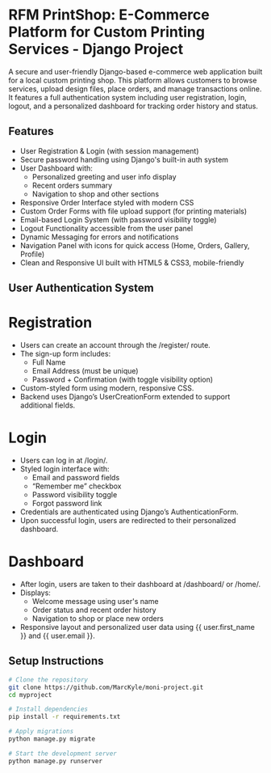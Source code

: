 # RFM PrintShop: E-Commerce Platform for Custom Printing Services - Django Project

A secure and user-friendly Django-based e-commerce web application built for a local custom printing shop. This platform allows customers to browse services, upload design files, place orders, and manage transactions online. It features a full authentication system including user registration, login, logout, and a personalized dashboard for tracking order history and status.

##  Features

- User Registration & Login (with session management)
- Secure password handling using Django's built-in auth system
- User Dashboard with:
  - Personalized greeting and user info display
  - Recent orders summary
  - Navigation to shop and other sections
- Responsive Order Interface styled with modern CSS
- Custom Order Forms with file upload support (for printing materials)
- Email-based Login System (with password visibility toggle)
- Logout Functionality accessible from the user panel
- Dynamic Messaging for errors and notifications
- Navigation Panel with icons for quick access (Home, Orders, Gallery, Profile)
- Clean and Responsive UI built with HTML5 & CSS3, mobile-friendly

## User Authentication System

# Registration
- Users can create an account through the /register/ route.
- The sign-up form includes:
    - Full Name
    - Email Address (must be unique)
    - Password + Confirmation (with toggle visibility option)
- Custom-styled form using modern, responsive CSS.
- Backend uses Django’s UserCreationForm extended to support additional fields.

# Login
- Users can log in at /login/.
- Styled login interface with:
    - Email and password fields
    - “Remember me” checkbox
    - Password visibility toggle
    - Forgot password link
- Credentials are authenticated using Django’s AuthenticationForm.
- Upon successful login, users are redirected to their personalized dashboard.

# Dashboard
- After login, users are taken to their dashboard at /dashboard/ or /home/.
- Displays:
    - Welcome message using user's name
    - Order status and recent order history
    - Navigation to shop or place new orders
- Responsive layout and personalized user data using {{ user.first_name }} and {{ user.email }}.

##  Setup Instructions

```bash
# Clone the repository
git clone https://github.com/MarcKyle/moni-project.git
cd myproject

# Install dependencies
pip install -r requirements.txt

# Apply migrations
python manage.py migrate

# Start the development server
python manage.py runserver
```

